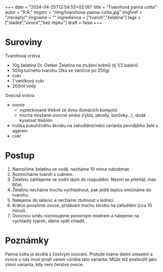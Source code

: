 
+++
date = "2024-04-25T12:54:53+02:00"
title = "Tvarohová panna cotta"
autor = "R.R."
imgsrc = "/img/tvarohova-panna-cotta.jpg"
imghref = "/recepty/"
imgname = ""
ingredience = ["tvaroh","želatina"]
tags = ["sladké","ovoce","bez-lepku"]
draft = false
+++


# Suroviny
Tvarohová vrstva
- 10g želatina  Dr. Oetker Želatina na ztužení krémů  (tj 1/2 balení)
- 500g tučného tvarohu (2ks ve vaničce po 250g)
- cukr
- 1 vanilkový cukr
- 200ml vody

Ovocná vrstva
- ovoce
    - vypeckované třešně ze dvou domácích kompotů
    - trocha mražené ovocné směsi (rybíz, jahody, borůvky...), dodá kyselost třešním
- troška kukuřičného škrobu na zahuštění/nebo varianta pevnějšího želé s agarem
- cukr


# Postup
1. Namočíme želatinu ve vodě, necháme 10 minut nabobtnat.
2. Rozmícháme tvaroh s cukrem.
3. Želetinu zahřejeme ve vodní lázni do rozpuštění. Nesmí se přehřát, max 60st.
4. Želatinu necháme trochu vychladnout, pak ještě teplou vmícháme do tvarohu. 
5. Nalejeme do sklenic a necháme ztuhnout v lednici.
6. Krátce povaříme ovoce, přídávám trochu škrobu na zahuštění (cca 10 minut).
7. Ovocnou směs rozmixujeme ponorným mixérem a nalejeme na vychladlý tvaroh, dáme opět chladit.


# Poznámky
Panna cotta je skvělá s čestvým ovocem. Protože máme dietní omezení a ovoce u nás musí projít varem vznikla tato varianta. 
Může též posloužit jako zimní varianta, kdy není čerstvé ovoce.

<!-- --> 